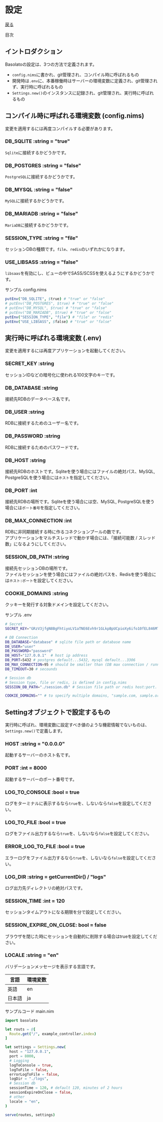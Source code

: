 設定
===
[戻る](../../README.md)

目次
<!--ts-->


<!-- Created by https://github.com/ekalinin/github-markdown-toc -->
<!-- Added by: root, at: Sat Jun 22 10:32:17 UTC 2024 -->

<!--te-->

## イントロダクション
Basolatoの設定は、3つの方法で定義されます。
- `config.nims`に書かれ、git管理され、コンパイル時に呼ばれるもの
- 開発時は`.env`に、本番稼働時はサーバーの環境変数に定義され、git管理されず、実行時に呼ばれるもの
- `Settings.new()`のインスタンスに記録され、git管理され、実行時に呼ばれるもの


## コンパイル時に呼ばれる環境変数 (config.nims)
変更を適用するには再度コンパイルする必要があります。

### DB_SQLITE :string = "true"
`Sqlite`に接続するかどうかです。

### DB_POSTGRES :string = "false"
`PostgreSQL`に接続するかどうかです。

### DB_MYSQL :string = "false"
`MySQL`に接続するかどうかです。

### DB_MARIADB :string = "false"
`MariaDB`に接続するかどうかです。

### SESSION_TYPE :string = "file"
セッションDBの種類です。`file`、`redis`のいずれかになります。

### USE_LIBSASS :string = "false"
`libsaas`を有効にし、ビューの中でSASS/SCSSを使えるようにするかどうかです。

サンプル config.nims
```nim
putEnv("DB_SQLITE", $true) # "true" or "false"
# putEnv("DB_POSTGRES", $true) # "true" or "false"
# putEnv("DB_MYSQL", $true) # "true" or "false"
# putEnv("DB_MARIADB", $true) # "true" or "false"
putEnv("SESSION_TYPE", "file") # "file" or "redis"
putEnv("USE_LIBSASS", $false) # "true" or "false"
```

## 実行時に呼ばれる環境変数 (.env)
変更を適用するには再度アプリケーションを起動してください。

### SECRET_KEY :string
セッションIDなどの暗号化に使われる100文字のキーです。

### DB_DATABASE :string
接続先RDBのデータベース名です。

### DB_USER :string
RDBに接続するためのユーザー名です。

### DB_PASSWORD :string
RDBに接続するためのパスワードです。

### DB_HOST :string
接続先RDBのホストです。Sqliteを使う場合にはファイルの絶対パス、MySQL, PostgreSQLを使う場合には`ホスト`を指定してください。

### DB_PORT :int
接続先RDBの場所です。Sqliteを使う場合には空、MySQL, PostgreSQLを使う場合には`ポート番号`を指定してください。

### DB_MAX_CONNECTION :int
RDBに非同期接続する時に作るコネクションプールの数です。  
アプリケーションをマルチスレッドで動かす場合には、「接続可能数 / スレッド数」になるようにしてください。

### SESSION_DB_PATH :string
接続先セッションDBの場所です。  
ファイルセッションを使う場合にはファイルの絶対パスを、Redisを使う場合には`ホスト:ポート`を設定してください。

### COOKIE_DOMAINS :string
クッキーを発行する対象ドメインを設定してください。

サンプル .env
```sh
# Secret
SECRET_KEY="GRzV3jfgN8BgFhtiyoLV1aTNE6Evh9r1GLkpBpUCpioXy6ifo10fEL846MTRrd3cpOHMKsYCs1hNQDDYJ3NEOs2mEPYTemU3iGnm"

# DB Connection
DB_DATABASE="database" # sqlite file path or database name
DB_USER="user"
DB_PASSWORD="password"
DB_HOST="127.0.0.1"  # host ip address
DB_PORT=5432 # postgres default...5432, mysql default...3306
DB_MAX_CONNECTION=95 # should be smaller than (DB max connection / running num processes)
DB_TIMEOUT=30 # secounds

# Session db
# Session type, file or redis, is defined in config.nims
SESSION_DB_PATH="./session.db" # Session file path or redis host:port. ex:"127.0.0.1:6379"

COOKIE_DOMAINS="" # to specify multiple domains, "sample.com, sample.org"
```

## Settingオブジェクトで設定するもの
実行時に呼ばれ、環境変数に設定すべき値のような機密情報でないものは、`Settings.new()`で定義します。

### HOST :string = "0.0.0.0"
起動するサーバーのホスト名です。

### PORT :int = 8000
起動するサーバーのポート番号です。

### LOG_TO_CONSOLE :bool = true
ログをターミナルに表示するなら`true`を、しないなら`false`を設定してください。

### LOG_TO_FILE :bool = true
ログをファイル出力するなら`true`を、しないなら`false`を設定してください。

### ERROR_LOG_TO_FILE :bool = true
エラーログをファイル出力するなら`true`を、しないなら`false`を設定してください。

### LOG_DIR :string = getCurrentDir() / "logs"
ログ出力先ディレクトリの絶対パスです。

### SESSION_TIME :int = 120
セッションタイムアウトになる期限を分で設定してください。

### SESSION_EXPIRE_ON_CLOSE: bool = false
ブラウザを閉じた時にセッションを自動的に削除する場合はtrueを設定してください。

### LOCALE :string = "en"
バリデーションメッセージを表示する言語です。

|言語|環境変数|
|---|---|
|英語|en|
|日本語|ja|


サンプルコード main.nim
```nim
import basolato

let routs = @[
  Route.get("/", example_controller.index)
]

let settings = Settings.new(
  host = "127.0.0.1",
  port = 8000,
  # Logging
  logToConsole = true,
  logToFile = false,
  errorLogToFile = false,
  logDir = "./logs",
  # Session db
  sessionTime = 120, # default 120, minutes of 2 hours
  sessionExpireOnClose = false,
  # other
  locale = "en",
)

serve(routes, settings)
```
